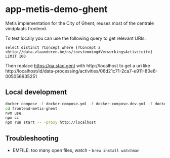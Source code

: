 # app-metis-demo-ghent

Metis implementation for the City of Ghent, reuses most of the centrale vindplaats frontend.

To test locally you can use the following query to get relevant URIs:
```sparql
select distinct ?Concept where {?Concept a <http://data.vlaanderen.be/ns/toestemming#VerwerkingsActiviteit>} LIMIT 100
```

Then replace https://qa.stad.gent with http://localhost to get a uri like http://localhost/id/data-processing/activities/06d21c71-2ca7-e911-80e6-005056935251

## Local development

```sh
docker compose -f docker-compose.yml -f docker-compose.dev.yml -f docker-compose.amd.yml up -d
cd frontend-metis-ghent
nvm use
npm ci
npm run start -- -proxy http://localhost
```

## Troubleshooting

- EMFILE: too many open files, watch - `brew install watchman`
